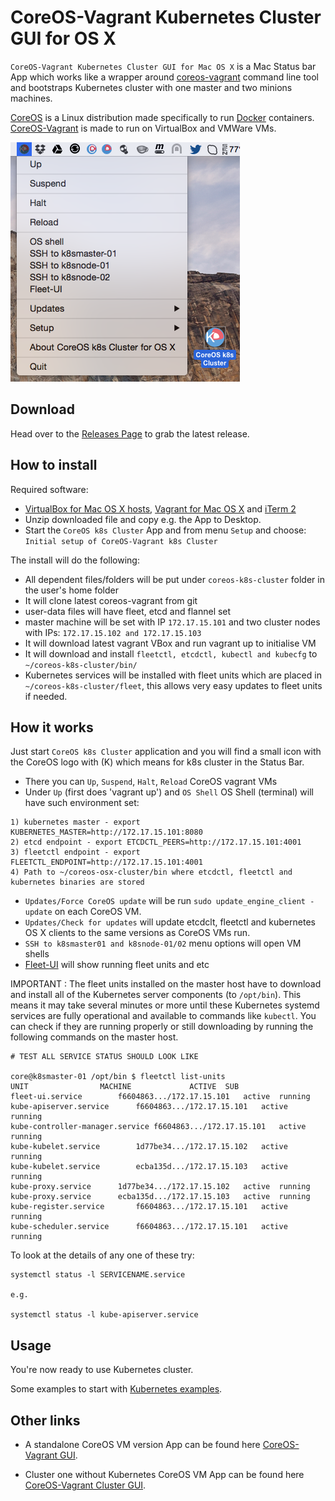 CoreOS-Vagrant Kubernetes Cluster GUI for OS X
============================

`CoreOS-Vagrant Kubernetes Cluster GUI for Mac OS X` is a Mac Status bar App which works like a wrapper around [coreos-vagrant](https://github.com/coreos/coreos-vagrant) command line tool and bootstraps Kubernetes cluster with one master and two minions machines.

[CoreOS](https://coreos.com) is a Linux distribution made specifically to run [Docker](https://www.docker.io/) containers.
[CoreOS-Vagrant](https://github.com/coreos/coreos-vagrant) is made to run on VirtualBox and VMWare VMs.

![CoreOS-Vagrant-Kubernetes-Cluster-GUI](coreos-vagrant-k8s-cluster-gui.png "CoreOS-Vagrant-Kubernetes-Cluster-GUI")

Download
--------
Head over to the [Releases Page](https://github.com/rimusz/coreos-osx-gui-kubernetes-cluster/releases) to grab the latest release.


How to install
----------

Required software:
* [VirtualBox for Mac OS X hosts](https://www.virtualbox.org/wiki/Downloads), [Vagrant for Mac OS X](http://www.vagrantup.com/downloads.html) and [iTerm 2](http://www.iterm2.com/#/section/downloads)
* Unzip downloaded file and copy e.g. the App to Desktop.
* Start the `CoreOS k8s Cluster` App and from menu `Setup` and choose: `Initial setup of CoreOS-Vagrant k8s Cluster`

The install will do the following:

* All dependent files/folders will be put under `coreos-k8s-cluster` folder in the user's
 home folder
* It will clone latest coreos-vagrant from git
* user-data files will have fleet, etcd and flannel set
* master machine will be set with IP `172.17.15.101` and two cluster nodes with IPs: `172.17.15.102 and 172.17.15.103`
* It will download latest vagrant VBox and run vagrant up to initialise VM
* It will download and install `fleetctl, etcdctl, kubectl and kubecfg` to `~/coreos-k8s-cluster/bin/`
* Kubernetes services will be installed with fleet units which are placed in `~/coreos-k8s-cluster/fleet`, this allows very easy updates to fleet units if needed.

How it works
------------

Just start `CoreOS k8s Cluster` application and you will find a small icon with the CoreOS logo with (K) which means for k8s cluster in the Status Bar.

* There you can `Up`, `Suspend`, `Halt`, `Reload` CoreOS vagrant VMs
* Under `Up` (first does 'vagrant up') and `OS Shell` OS Shell (terminal) will have such environment set:
````
1) kubernetes master - export KUBERNETES_MASTER=http://172.17.15.101:8080
2) etcd endpoint - export ETCDCTL_PEERS=http://172.17.15.101:4001
3) fleetctl endpoint - export FLEETCTL_ENDPOINT=http://172.17.15.101:4001
4) Path to ~/coreos-osx-cluster/bin where etcdctl, fleetctl and kubernetes binaries are stored
````

* `Updates/Force CoreOS update` will be run `sudo update_engine_client -update` on each CoreOS VM.
* `Updates/Check for updates` will update etcdclt, fleetctl and kubernetes OS X clients to the same versions as CoreOS VMs run.
* `SSH to k8smaster01 and k8snode-01/02` menu options will open VM shells
* [Fleet-UI](http://fleetui.com) will show running fleet units and etc

IMPORTANT : The fleet units installed on the master host have to download and install all of the Kubernetes server components (to `/opt/bin`).  This means it may take several minutes or more until these Kubernetes systemd services are fully operational and available to commands like `kubectl`. You can check if they are running properly or still downloading by running the following commands on the master host.

````
# TEST ALL SERVICE STATUS SHOULD LOOK LIKE

core@k8smaster-01 /opt/bin $ fleetctl list-units
UNIT				MACHINE				ACTIVE	SUB
fleet-ui.service		f6604863.../172.17.15.101	active	running
kube-apiserver.service		f6604863.../172.17.15.101	active	running
kube-controller-manager.service	f6604863.../172.17.15.101	active	running
kube-kubelet.service		1d77be34.../172.17.15.102	active	running
kube-kubelet.service		ecba135d.../172.17.15.103	active	running
kube-proxy.service		1d77be34.../172.17.15.102	active	running
kube-proxy.service		ecba135d.../172.17.15.103	active	running
kube-register.service		f6604863.../172.17.15.101	active	running
kube-scheduler.service		f6604863.../172.17.15.101	active	running
````

To look at the details of any one of these try:

````
systemctl status -l SERVICENAME.service

e.g.

systemctl status -l kube-apiserver.service
````

Usage
------------

You're now ready to use Kubernetes cluster.

Some examples to start with [Kubernetes examples](https://github.com/GoogleCloudPlatform/kubernetes/blob/master/examples/).

Other links
-----------
* A standalone CoreOS VM version App can be found here [CoreOS-Vagrant GUI](https://github.com/rimusz/coreos-osx-gui).

* Cluster one without Kubernetes CoreOS VM App can be found here [CoreOS-Vagrant Cluster GUI](https://github.com/rimusz/coreos-osx-gui-cluster).
